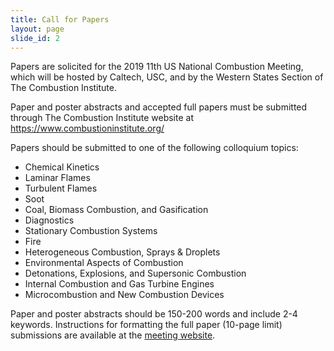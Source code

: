 ```yaml
---
title: Call for Papers
layout: page
slide_id: 2
---
```


Papers are solicited for the 2019 11th US National Combustion Meeting, which will be hosted by Caltech, USC, and by the Western States Section of The Combustion Institute.

Paper and poster abstracts and accepted full papers must be submitted through The Combustion Institute website at <https://www.combustioninstitute.org/>

Papers should be submitted to one of the following colloquium topics:

- Chemical Kinetics
- Laminar Flames
- Turbulent Flames
- Soot
- Coal, Biomass Combustion, and Gasification
- Diagnostics
- Stationary Combustion Systems
- Fire
- Heterogeneous Combustion, Sprays & Droplets
- Environmental Aspects of Combustion
- Detonations, Explosions, and Supersonic Combustion
- Internal Combustion and Gas Turbine Engines
- Microcombustion and New Combustion Devices

Paper and poster abstracts should be 150-200 words and include 2-4 keywords. Instructions for formatting the full paper (10-page limit) submissions are available at the [meeting website](./submission.html).
